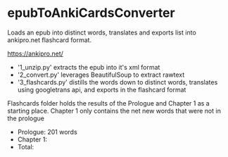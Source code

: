 # epubToAnkiCardsConverter
Loads an epub into distinct words, translates and exports list into ankipro.net flashcard format.

https://ankipro.net/

* '1_unzip.py' extracts the epub into it's xml format
* '2_convert.py' leverages BeautifulSoup to extract rawtext
* '3_flashcards.py' distills the words down to distinct words, translates using googletrans api, and exports in the flashcard format

Flashcards folder holds the results of the Prologue and Chapter 1 as a starting place. Chapter 1 only contains the net new words that were not in the prologue

* Prologue: 201 words
* Chapter 1:
* Total: